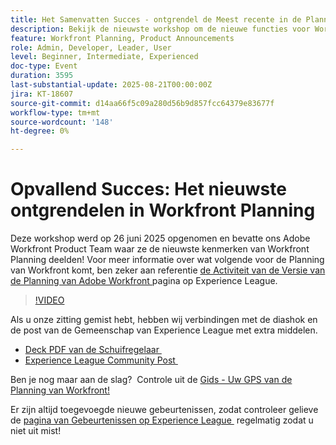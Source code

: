 ```yaml
---
title: Het Samenvatten Succes - ontgrendel de Meest recente in de Planning van Workfront
description: Bekijk de nieuwste workshop om de nieuwe functies voor Workfront-planning, roadmap-inzichten en bronnen te verkennen die uw planning kunnen helpen slagen.
feature: Workfront Planning, Product Announcements
role: Admin, Developer, Leader, User
level: Beginner, Intermediate, Experienced
doc-type: Event
duration: 3595
last-substantial-update: 2025-08-21T00:00:00Z
jira: KT-18607
source-git-commit: d14aa66f5c09a280d56b9d857fcc64379e83677f
workflow-type: tm+mt
source-wordcount: '148'
ht-degree: 0%

---
```



# Opvallend Succes: Het nieuwste ontgrendelen in Workfront Planning

Deze workshop werd op 26 juni 2025 opgenomen en bevatte ons Adobe Workfront Product Team waar ze de nieuwste kenmerken van Workfront Planning deelden! Voor meer informatie over wat volgende voor de Planning van Workfront komt, ben zeker aan referentie [&#x200B; de Activiteit van de Versie van de Planning van Adobe Workfront &#x200B;](https://experienceleague.adobe.com/nl/docs/workfront/using/product-announcements/product-releases/planning-release-activity/planning-release-activity-article-index) pagina op Experience League. 

>[!VIDEO](https://video.tv.adobe.com/v/3469860/?learn=on&enablevpops)

Als u onze zitting gemist hebt, hebben wij verbindingen met de diashok en de post van de Gemeenschap van Experience League met extra middelen.

* [&#x200B; Deck PDF van de Schuifregelaar &#x200B;](https://workfront-experience.s3.us-west-2.amazonaws.com/Training/Guides/Customer+Success+at+Scale/062625+Summoning+Success+-+Unlocking+the+Latest+in+Workfront+Planning.pdf)
* [&#x200B; Experience League Community Post &#x200B;](https://experienceleaguecommunities.adobe.com/t5/workfront-discussions/event-follow-up-summoning-success-unlocking-the-latest-in/td-p/761676)

Ben je nog maar aan de slag?  Controle uit de [&#x200B; Gids - Uw GPS van de Planning van Workfront!](https://workfront-experience.s3.us-west-2.amazonaws.com/Training/Guides/Customer+Success+at+Scale/Workfront+Planning+Guidebook.pdf)

Er zijn altijd toegevoegde nieuwe gebeurtenissen, zodat controleer gelieve de [&#x200B; pagina van Gebeurtenissen op Experience League &#x200B;](https://experienceleague.adobe.com/events/?lang=nl-NL&filters=Workfront) regelmatig zodat u niet uit mist!
